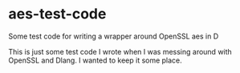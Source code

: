 # aes-test-code
Some test code for writing a wrapper around OpenSSL aes in D

This is just some test code I wrote when I was messing around with OpenSSL and Dlang. I wanted to keep it some place.
